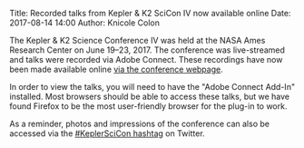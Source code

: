 Title: Recorded talks from Kepler & K2 SciCon IV now available online
Date: 2017-08-14 14:00
Author: Knicole Colon

The Kepler & K2 Science Conference IV was held
at the NASA Ames Research Center on June 19–23, 2017.
The conference was live-streamed and talks were recorded via Adobe
Connect. These recordings have now been made available online [via the conference webpage](scicon4/#conference-agenda).

In order to view the talks,
you will need to have the "Adobe Connect Add-In" installed.
Most browsers should be able to access these talks,
but we have found Firefox to be the most user-friendly browser for the plug-in to work.

As a reminder, photos and impressions of the conference can also be accessed
via the [#KeplerSciCon hashtag](https://twitter.com/search?q=%23KeplerSciCon)
on Twitter.
